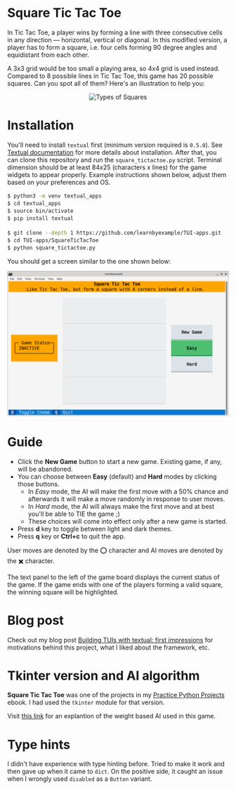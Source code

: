 # Square Tic Tac Toe

In Tic Tac Toe, a player wins by forming a line with three consecutive cells in any direction — horizontal, vertical or diagonal. In this modified version, a player has to form a square, i.e. four cells forming 90 degree angles and equidistant from each other.

A 3x3 grid would be too small a playing area, so 4x4 grid is used instead. Compared to 8 possible lines in Tic Tac Toe, this game has 20 possible squares. Can you spot all of them? Here's an illustration to help you:

<p align="center"><img src="https://learnbyexample.github.io/practice_python_projects/images/square_tic_tac_toe/types_of_squares.png" alt="Types of Squares" /></p>

# Installation

You'll need to install `textual` first (minimum version required is `0.5.0`). See [Textual documentation](https://textual.textualize.io/getting_started/) for more details about installation. After that, you can clone this repository and run the `square_tictactoe.py` script. Terminal dimension should be at least 84x25 (characters x lines) for the game widgets to appear properly. Example instructions shown below, adjust them based on your preferences and OS.

```bash
$ python3 -m venv textual_apps
$ cd textual_apps
$ source bin/activate
$ pip install textual

$ git clone --depth 1 https://github.com/learnbyexample/TUI-apps.git
$ cd TUI-apps/SquareTicTacToe
$ python square_tictactoe.py
```

You should get a screen similar to the one shown below:

<p align="center"><img src="./square_tictactoe.png" alt="Square Tic Tac Toe initial screen" /></p>

# Guide

* Click the **New Game** button to start a new game. Existing game, if any, will be abandoned.
* You can choose between **Easy** (default) and **Hard** modes by clicking those buttons.
    * In *Easy* mode, the AI will make the first move with a 50% chance and afterwards it will make a move randomly in response to user moves.
    * In *Hard* mode, the AI will always make the first move and at best you'll be able to TIE the game ;)
    * These choices will come into effect only after a new game is started.
* Press **d** key to toggle between light and dark themes.
* Press **q** key or **Ctrl+c** to quit the app.

User moves are denoted by the ⭕️ character and AI moves are denoted by the ✖️  character.

The text panel to the left of the game board displays the current status of the game. If the game ends with one of the players forming a valid square, the winning square will be highlighted.

# Blog post

Check out my blog post [Building TUIs with textual: first impressions](https://learnbyexample.github.io/textual-first-impressions/) for motivations behind this project, what I liked about the framework, etc.

# Tkinter version and AI algorithm

**Square Tic Tac Toe** was one of the projects in my [Practice Python Projects](https://github.com/learnbyexample/practice_python_projects) ebook. I had used the `tkinter` module for that version.

Visit [this link](https://learnbyexample.github.io/practice_python_projects/square_tic_tac_toe/square_tic_tac_toe_ai.html#weight-based-algorithm) for an explantion of the weight based AI used in this game.

# Type hints

I didn't have experience with type hinting before. Tried to make it work and then gave up when it came to `dict`. On the positive side, it caught an issue when I wrongly used `disabled` as a `Button` variant.

